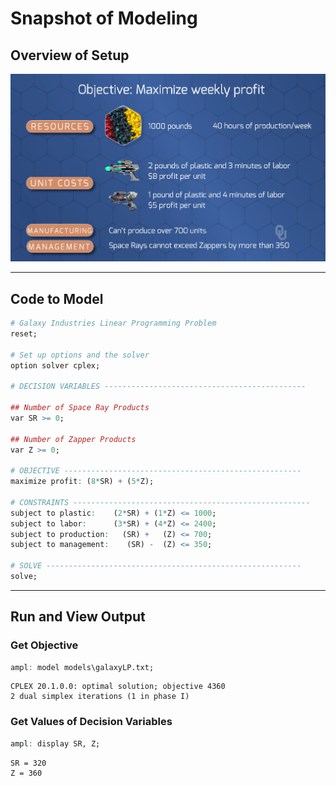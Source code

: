 # Snapshot of Modeling

## Overview of Setup

<img src = "Images/setup.png" width = 550> <br>

---

## Code to Model
```r
# Galaxy Industries Linear Programming Problem
reset;

# Set up options and the solver
option solver cplex;

# DECISION VARIABLES ---------------------------------------------

## Number of Space Ray Products
var SR >= 0;

## Number of Zapper Products
var Z >= 0;

# OBJECTIVE -----------------------------------------------------
maximize profit: (8*SR) + (5*Z);

# CONSTRAINTS -----------------------------------------------------
subject to plastic:    (2*SR) + (1*Z) <= 1000;
subject to labor:      (3*SR) + (4*Z) <= 2400;
subject to production:   (SR) +   (Z) <= 700;
subject to management:    (SR) -  (Z) <= 350;

# SOLVE ---------------------------------------------------------
solve;
```
---

## Run and View Output

### Get Objective
```r
ampl: model models\galaxyLP.txt;
```
```
CPLEX 20.1.0.0: optimal solution; objective 4360
2 dual simplex iterations (1 in phase I)
```

### Get Values of Decision Variables
```r
ampl: display SR, Z;
```
```
SR = 320
Z = 360
```